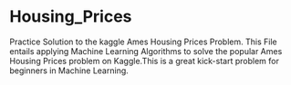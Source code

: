 # Housing_Prices
Practice Solution to the kaggle Ames Housing Prices Problem. 
This File entails applying Machine Learning Algorithms to solve the popular Ames Housing Prices problem on Kaggle.This is a great kick-start problem for beginners in Machine Learning.

